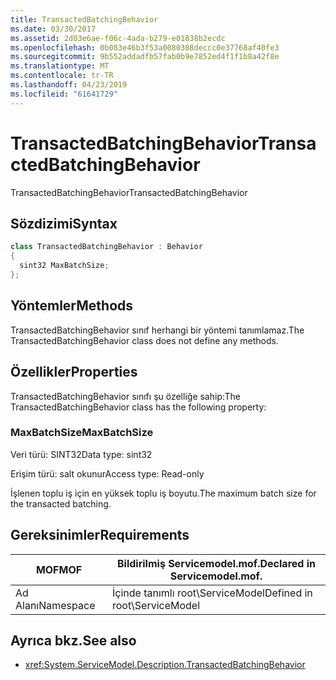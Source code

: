 ```yaml
---
title: TransactedBatchingBehavior
ms.date: 03/30/2017
ms.assetid: 2d03e6ae-f06c-4ada-b279-e01838b2ecdc
ms.openlocfilehash: 0b083e46b3f53a0080308deccc0e37768af40fe3
ms.sourcegitcommit: 9b552addadfb57fab0b9e7852ed4f1f1b8a42f8e
ms.translationtype: MT
ms.contentlocale: tr-TR
ms.lasthandoff: 04/23/2019
ms.locfileid: "61641729"
---
```

# <a name="transactedbatchingbehavior"></a><span data-ttu-id="4fde9-102">TransactedBatchingBehavior</span><span class="sxs-lookup"><span data-stu-id="4fde9-102">TransactedBatchingBehavior</span></span>
<span data-ttu-id="4fde9-103">TransactedBatchingBehavior</span><span class="sxs-lookup"><span data-stu-id="4fde9-103">TransactedBatchingBehavior</span></span>  
  
## <a name="syntax"></a><span data-ttu-id="4fde9-104">Sözdizimi</span><span class="sxs-lookup"><span data-stu-id="4fde9-104">Syntax</span></span>  
  
```csharp
class TransactedBatchingBehavior : Behavior  
{  
  sint32 MaxBatchSize;  
};  
```  
  
## <a name="methods"></a><span data-ttu-id="4fde9-105">Yöntemler</span><span class="sxs-lookup"><span data-stu-id="4fde9-105">Methods</span></span>  
 <span data-ttu-id="4fde9-106">TransactedBatchingBehavior sınıf herhangi bir yöntemi tanımlamaz.</span><span class="sxs-lookup"><span data-stu-id="4fde9-106">The TransactedBatchingBehavior class does not define any methods.</span></span>  
  
## <a name="properties"></a><span data-ttu-id="4fde9-107">Özellikler</span><span class="sxs-lookup"><span data-stu-id="4fde9-107">Properties</span></span>  
 <span data-ttu-id="4fde9-108">TransactedBatchingBehavior sınıfı şu özelliğe sahip:</span><span class="sxs-lookup"><span data-stu-id="4fde9-108">The TransactedBatchingBehavior class has the following property:</span></span>  
  
### <a name="maxbatchsize"></a><span data-ttu-id="4fde9-109">MaxBatchSize</span><span class="sxs-lookup"><span data-stu-id="4fde9-109">MaxBatchSize</span></span>  
 <span data-ttu-id="4fde9-110">Veri türü: SINT32</span><span class="sxs-lookup"><span data-stu-id="4fde9-110">Data type: sint32</span></span>  
  
 <span data-ttu-id="4fde9-111">Erişim türü: salt okunur</span><span class="sxs-lookup"><span data-stu-id="4fde9-111">Access type: Read-only</span></span>  
  
 <span data-ttu-id="4fde9-112">İşlenen toplu iş için en yüksek toplu iş boyutu.</span><span class="sxs-lookup"><span data-stu-id="4fde9-112">The maximum batch size for the transacted batching.</span></span>  
  
## <a name="requirements"></a><span data-ttu-id="4fde9-113">Gereksinimler</span><span class="sxs-lookup"><span data-stu-id="4fde9-113">Requirements</span></span>  
  
|<span data-ttu-id="4fde9-114">MOF</span><span class="sxs-lookup"><span data-stu-id="4fde9-114">MOF</span></span>|<span data-ttu-id="4fde9-115">Bildirilmiş Servicemodel.mof.</span><span class="sxs-lookup"><span data-stu-id="4fde9-115">Declared in Servicemodel.mof.</span></span>|  
|---------|-----------------------------------|  
|<span data-ttu-id="4fde9-116">Ad Alanı</span><span class="sxs-lookup"><span data-stu-id="4fde9-116">Namespace</span></span>|<span data-ttu-id="4fde9-117">İçinde tanımlı root\ServiceModel</span><span class="sxs-lookup"><span data-stu-id="4fde9-117">Defined in root\ServiceModel</span></span>|  
  
## <a name="see-also"></a><span data-ttu-id="4fde9-118">Ayrıca bkz.</span><span class="sxs-lookup"><span data-stu-id="4fde9-118">See also</span></span>

- <xref:System.ServiceModel.Description.TransactedBatchingBehavior>
